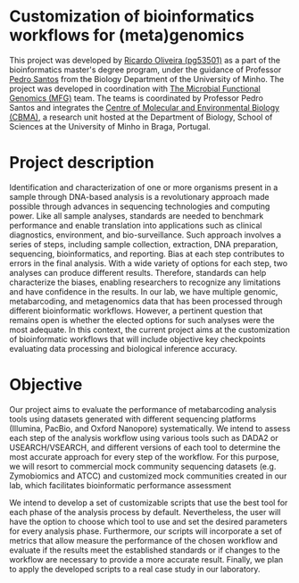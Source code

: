 # Customization of bioinformatics workflows for (meta)genomics
This project was developed by [Ricardo Oliveira (pg53501)](https://github.com/ricardofoliveira61) as a part of the bioinformatics master's degree program, under the guidance of Professor [Pedro Santos](https://github.com/pms-bio) from the Biology Department of the University of Minho. The project was developed in coordination with [The Microbial Functional Genomics (MFG)](https://github.com/mfglab) team. The teams is coordinated by Professor Pedro Santos and integrates the [Centre of Molecular and Environmental Biology (CBMA)](https://cbma.uminho.pt/about-cbma/), a research unit hosted at the Department of Biology, School of Sciences at the University of Minho in Braga, Portugal.

# Project description
Identification and characterization of one or more organisms present in a sample through DNA-based analysis is a revolutionary approach made possible through advances in sequencing technologies and computing power. Like all sample analyses, standards are needed to benchmark performance and enable translation into applications such as clinical diagnostics, environment, and bio-surveillance. Such approach involves a series of steps, including sample collection, extraction, DNA preparation, sequencing, bioinformatics, and reporting. Bias at each step contributes to errors in the final analysis. With a wide variety of options for each step, two analyses can produce different results. Therefore, standards can help characterize the biases, enabling researchers to recognize any limitations and have confidence in the results. In our lab, we have multiple genomic, metabarcoding, and metagenomics data that has been processed through different bioinformatic workflows. However, a pertinent question that remains open is whether the elected options for such analyses were the most adequate. In this context, the current project aims at the customization of bioinformatic workflows that will include objective key checkpoints evaluating data processing and biological inference accuracy.

# Objective
Our project aims to evaluate the performance of metabarcoding analysis tools using datasets generated with different sequencing platforms (Illumina, PacBio, and Oxford Nanopore) systematically. We intend to assess each step of the analysis workflow using various tools such as DADA2  or USEARCH/VSEARCH, and different versions of each tool to determine the most accurate approach for every step of the workflow.
For this purpose, we will resort to commercial mock community sequencing datasets (e.g. Zymobiomics and ATCC) and customized mock communities created in our lab, which facilitates bioinformatic performance assessment 

We intend to develop a set of customizable scripts that use the best tool for each phase of the analysis process by default. Nevertheless, the user will have the option to choose which tool to use and set the desired parameters for every analysis phase. Furthermore, our scripts will incorporate a set of metrics that allow measure the performance of the chosen workflow and evaluate if the results meet the established standards or if changes to the workflow are necessary to provide a more accurate result. Finally, we plan to apply the developed scripts to a real case study in our laboratory.
